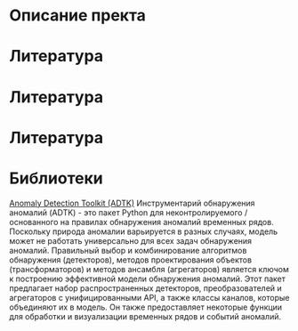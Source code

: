 <h1>Описание пректа</h1>
<h1>Литература</h1>
<h1>Литература</h1>
<h1>Литература</h1>
<h1>Библиотеки</h1>
<p><a href="https://adtk.readthedocs.io/en/stable/index.html">Anomaly Detection Toolkit (ADTK)</a> Инструментарий обнаружения аномалий (ADTK) - это пакет Python для неконтролируемого / основанного на правилах обнаружения аномалий временных рядов. Поскольку природа аномалии варьируется в разных случаях, модель может не работать универсально для всех задач обнаружения аномалий. Правильный выбор и комбинирование алгоритмов обнаружения (детекторов), методов проектирования объектов (трансформаторов) и методов ансамбля (агрегаторов) является ключом к построению эффективной модели обнаружения аномалий. Этот пакет предлагает набор распространенных детекторов, преобразователей и агрегаторов с унифицированными API, а также классы каналов, которые объединяют их в модель. Он также предоставляет некоторые функции для обработки и визуализации временных рядов и событий аномалий.</p>
